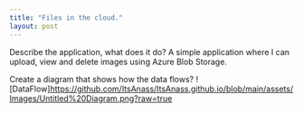 ```yaml
---
title: "Files in the cloud."
layout: post
---
```

Describe the application, what does it do?
A simple application where I can upload, view and delete images using Azure Blob Storage.






Create a diagram that shows how the data flows?
![DataFlow]https://github.com/ItsAnass/ItsAnass.github.io/blob/main/assets/Images/Untitled%20Diagram.png?raw=true
